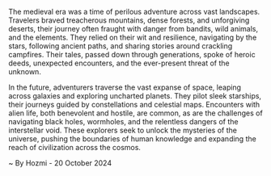 
The medieval era was a time of perilous adventure across vast landscapes. Travelers braved treacherous mountains, dense forests, and unforgiving deserts, their journey often fraught with danger from bandits, wild animals, and the elements. They relied on their wit and resilience, navigating by the stars, following ancient paths, and sharing stories around crackling campfires. Their tales, passed down through generations, spoke of heroic deeds, unexpected encounters, and the ever-present threat of the unknown.

In the future, adventurers traverse the vast expanse of space, leaping across galaxies and exploring uncharted planets. They pilot sleek starships, their journeys guided by constellations and celestial maps. Encounters with alien life, both benevolent and hostile, are common, as are the challenges of navigating black holes, wormholes, and the relentless dangers of the interstellar void. These explorers seek to unlock the mysteries of the universe, pushing the boundaries of human knowledge and expanding the reach of civilization across the cosmos. 

~ By Hozmi - 20 October 2024
